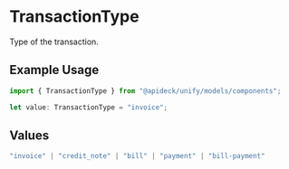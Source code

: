 # TransactionType

Type of the transaction.

## Example Usage

```typescript
import { TransactionType } from "@apideck/unify/models/components";

let value: TransactionType = "invoice";
```

## Values

```typescript
"invoice" | "credit_note" | "bill" | "payment" | "bill-payment"
```